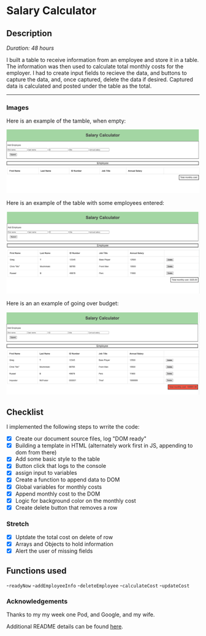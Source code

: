 # Salary Calculator

## Description
_Duration: 48 hours_

I built a table to receive information from an employee and store it in a table. The information was then used to calculate total monthly costs for the employer. I had to create input fields to recieve the data, and buttons to capture the data, and, once captured, delete the data if desired. Captured data is calculated and posted under the table as the total. 

---

### Images

Here is an example of the tamble, when empty:

![no employees added](No-Employees-Added.png)

Here is an example of the table with some employees entered:

![a few employees added](3-Employees-Added.png)

Here is an an example of going over budget:

![Over Budget](Over-Budget.png)

## Checklist 

I implemented the following steps to wrrite the code:

- [x] Create our document source files, log "DOM ready"
- [x] Building a template in HTML (alternately work first in JS, appending to dom from there)
- [x] Add some basic style to the table
- [x] Button click that logs to the console
- [x] assign input to variables
- [x] Create a function to append data to DOM
- [x] Global variables for monthly costs
- [x] Append monthly cost to the DOM
- [x] Logic for background color on the monthly cost
- [x] Create delete button that removes a row

### Stretch

- [x] Uptdate the total cost on delete of row
- [x] Arrays and Objects to hold information
- [x] Alert the user of missing fields

## Functions used

-`readyNow`
-`addEmployeeInfo`
-`deleteEmployee`
-`calculateCost`
-`updateCost`

### Acknowledgements

Thanks to my my week one Pod, and Google, and my wife.

Additional README details can be found [here](https://github.com/PrimeAcademy/readme-template/blob/master/README.md).
